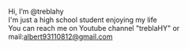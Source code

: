 Hi, I’m @treblahy<br>
I'm just a high school student enjoying my life<br>
You can reach me on Youtube channel "treblaHY" or mail:albert93110812@gmail.com<br>

<!---
treblahy/treblahy is a ✨ special ✨ repository because its `README.md` (this file) appears on your GitHub profile.
You can click the Preview link to take a look at your changes.
--->
